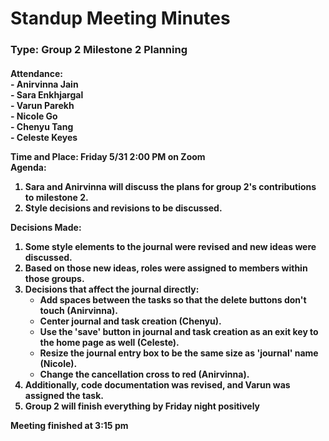 <h1>Standup Meeting Minutes<br>
<h3>Type: Group 2 Milestone 2 Planning<br>
<h4>Attendance:<br>
- Anirvinna Jain<br>
- Sara Enkhjargal<br>
- Varun Parekh<br>
- Nicole Go<br>
- Chenyu Tang<br>
- Celeste Keyes<br>

**Time and Place: Friday 5/31 2:00 PM on Zoom** <br>
**Agenda:** <br>
1. Sara and Anirvinna will discuss the plans for group 2's contributions to milestone 2.
2. Style decisions and revisions to be discussed.

**Decisions Made:**
1. Some style elements to the journal were revised and new ideas were discussed.
2. Based on those new ideas, roles were assigned to members within those groups.
3. Decisions that affect the journal directly:
    - Add spaces between the tasks so that the delete buttons don't touch (Anirvinna).
    - Center journal and task creation (Chenyu).
    - Use the 'save' button in journal and task creation as an exit key to the home page as well (Celeste). 
    - Resize the journal entry box to be the same size as 'journal' name (Nicole).
    - Change the cancellation cross to red (Anirvinna).
4. Additionally, code documentation was revised, and Varun was assigned the task.
5. Group 2 will finish everything by Friday night positively

**Meeting finished at 3:15 pm**
